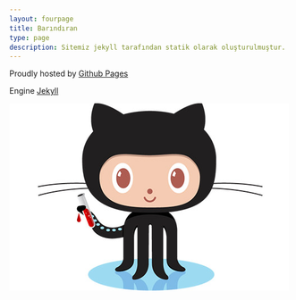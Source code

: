 ```yaml
---
layout: fourpage
title: Barındıran
type: page
description: Sitemiz jekyll tarafından statik olarak oluşturulmuştur.
---
```


Proudly hosted by [Github Pages](https://pages.github.com/)

Engine [Jekyll](https://jekyllrb.com/)

![Github Images](/assets/jekyll-opt.jpg)
